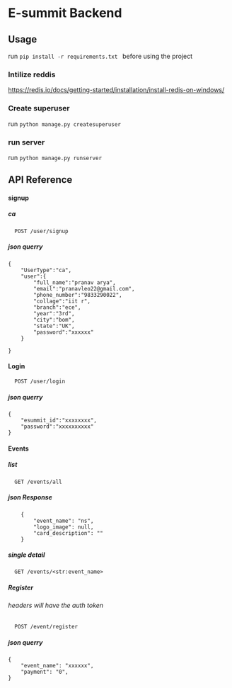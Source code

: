 # E-summit Backend

## Usage
run ```pip install -r requirements.txt ``` before using the project

### Intilize reddis 

https://redis.io/docs/getting-started/installation/install-redis-on-windows/

### Create superuser

run ```python manage.py createsuperuser```

### run server

run ``` python manage.py runserver ```

## API Reference

#### signup

##### ca
```http
  POST /user/signup
```
##### json querry 
```
{
    "UserType":"ca",
    "user":{
        "full_name":"pranav arya",
        "email":"pranavleo22@gmail.com",
        "phone_number":"9833290022",
        "collage":"iit r",
        "branch":"ece",
        "year":"3rd",
        "city":"bom",
        "state":"UK",
        "password":"xxxxxx"
    }
    
}
```

#### Login

```http
  POST /user/login
```
##### json querry 
```
{
    "esummit_id":"xxxxxxxx",
    "password":"xxxxxxxxxx"   
}
```


#### Events

##### list 
```http
  GET /events/all
```
##### json Response
``` 
    {
        "event_name": "ns",
        "logo_image": null,
        "card_description": ""
    }
```

##### single detail
```http
  GET /events/<str:event_name>
```

##### Register

###### headers will have the auth token


```http
  POST /event/register
```
##### json querry 

```
{
    "event_name": "xxxxxx",
    "payment": "0",
}
```

